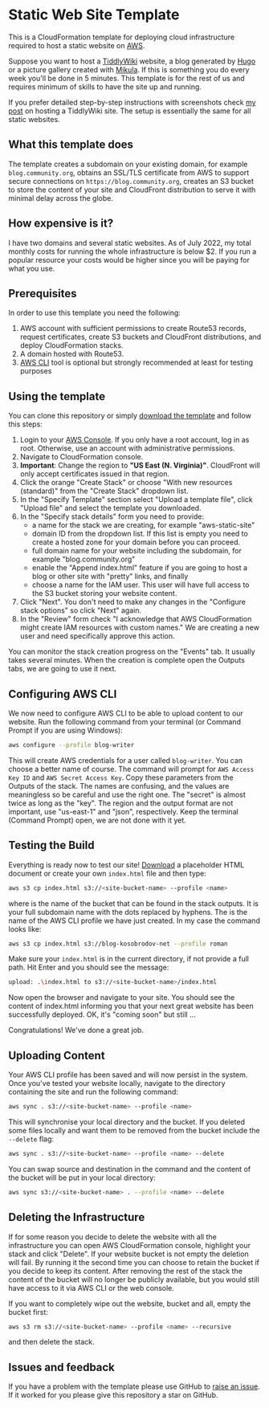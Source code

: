 # Static Web Site Template

This is a CloudFormation template for deploying cloud infrastructure required to host a static website on [AWS](https://aws.amazon.com).

Suppose you want to host a [TiddlyWiki](https://tiddlywiki.com/) website, a blog generated by [Hugo](https://gohugo.io/) or a picture gallery created with [Mikula](https://github.com/RomanKosobrodov/mikula). If this is something you do every week you'll be done in 5 minutes. This template is for the rest of us and requires minimum of skills to have the site up and running.

If you prefer detailed step-by-step instructions with screenshots check [my post](https://blog.kosobrodov.net) on hosting a TiddlyWiki site. The setup is essentially the same for all static websites.

## What this template does

The template creates a subdomain on your existing domain, for example `blog.community.org`, obtains an SSL/TLS certificate from AWS to support secure connections on `https://blog.community.org`, creates an S3 bucket to store the content of your site and CloudFront distribution to serve it with minimal delay across the globe.

## How expensive is it?

I have two domains and several static websites. As of July 2022, my total monthly costs for running the whole infrastructure is below $2. If you run a popular resource your costs would be higher since you will be paying for what you use.

## Prerequisites

In order to use this template you need the following:

1. AWS account with sufficient permissions to create Route53 records, request certificates, create S3 buckets and CloudFront distributions, and deploy CloudFormation stacks.
2. A domain hosted with Route53.
3. [AWS CLI](https://docs.aws.amazon.com/cli/latest/userguide/getting-started-install.html) tool is optional but strongly recommended at least for testing purposes

## Using the template

You can clone this repository or simply [download the template](https://raw.githubusercontent.com/RomanKosobrodov/aws-static-website-template/main/template.yaml) and follow this steps:

1. Login to your [AWS Console](https://console.aws.amazon.com). If you only have a root account, log in as root. Otherwise, use an account with administrative permissions.
2. Navigate to CloudFormation console.
3. **Important**: Change the region to **"US East (N. Virginia)"**. CloudFront will only accept certificates issued in that region.
4. Click the orange "Create Stack" or choose "With new resources (standard)" from the "Create Stack" dropdown list.
5. In the "Specify Template" section select "Upload a template file", click "Upload file" and select the template you downloaded.
6. In the "Specify stack details" form you need to provide:
   - a name for the stack we are creating, for example "aws-static-site"
   - domain ID from the dropdown list. If this list is empty you need to create a hosted zone for your domain before you can proceed.
   - full domain name for your website including the subdomain, for example "blog.community.org"
   - enable the "Append index.html" feature if you are going to host a blog or other site with "pretty" links, and finally
   - choose a name for the IAM user. This user will have full access to the S3 bucket storing your website content.
7. Click "Next". You don't need to make any changes in the "Configure stack options" so click "Next" again.
8. In the "Review" form check "I acknowledge that AWS CloudFormation might create IAM resources with custom names." We are creating a new user and need specifically approve this action.

You can monitor the stack creation progress on the "Events" tab. It usually takes several minutes. When the creation is complete open the Outputs tabs, we are going to use it next.

## Configuring AWS CLI

We now need to configure AWS CLI to be able to upload content to our website. Run the following command from your terminal (or Command Prompt if you are using Windows):

```bash
aws configure --profile blog-writer
```

This will create AWS credentials for a user called `blog-writer`. You can choose a better name of course. The command will prompt for `AWS Access Key ID` and `AWS Secret Access Key`. Copy these parameters from the Outputs of the stack. The names are confusing, and the values are meaningless so be careful and use the right one. The "secret" is almost twice as long as the "key". The region and the output format are not important, use "us-east-1" and "json", respectively. Keep the terminal (Command Prompt) open, we are not done with it yet.

## Testing the Build

Everything is ready now to test our site! [Download](https://raw.githubusercontent.com/RomanKosobrodov/aws-static-website-template/main/index.html) a placeholder HTML document or create your own `index.html` file and then type:

```bash
aws s3 cp index.html s3://<site-bucket-name> --profile <name>
```

where <site-bucket-name> is the name of the bucket that can be found in the stack outputs. It is your full subdomain name with the dots replaced by hyphens. The <name> is the name of the AWS CLI profile we have just created. In my case the command looks like:

```bash
aws s3 cp index.html s3://blog-kosobrodov-net --profile roman
```

Make sure your `index.html` is in the current directory, if not provide a full path. Hit Enter and you should see the message:

```bash
upload: .\index.html to s3://<site-bucket-name>/index.html
```

Now open the browser and navigate to your site. You should see the content of index.html informing you that your next great website has been successfully deployed. OK, it's "coming soon" but still ...

Congratulations! We've done a great job.

## Uploading Content

Your AWS CLI profile has been saved and will now persist in the system. Once you've tested your website locally, navigate to the directory containing the site and run the following command:

```bash
aws sync . s3://<site-bucket-name> --profile <name>
```

This will synchronise your local directory and the bucket. If you deleted some files locally and want them to be removed from the bucket include the `--delete` flag:

```bash
aws sync . s3://<site-bucket-name> --profile <name> --delete
```

You can swap source and destination in the command and the content of the bucket will be put in your local directory:

```bash
aws sync s3://<site-bucket-name> . --profile <name> --delete
```

## Deleting the Infrastructure

If for some reason you decide to delete the website with all the infrastructure you can open AWS CloudFormation console, highlight your stack and click "Delete". If your website bucket is not empty the deletion will fail. By running it the second time you can choose to retain the bucket if you decide to keep its content. After removing the rest of the stack the content of the bucket will no longer be publicly available, but you would still have access to it via AWS CLI or the web console.

If you want to completely wipe out the website, bucket and all, empty the bucket first:

```bash
aws s3 rm s3://<site-bucket-name> --profile <name> --recursive
```

and then delete the stack.

## Issues and feedback

If you have a problem with the template please use GitHub to [raise an issue](https://github.com/RomanKosobrodov/aws-static-website-template/issues). If it worked for you please give this repository a star on GitHub.
